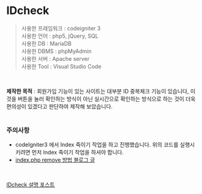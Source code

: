 # IDcheck

>사용한 프레임워크 : codeigniter 3 <br>
>사용한 언어 : php5, jQuery, SQL<br>
>사용한 DB : MariaDB <br>
>사용한 DBMS : phpMyAdmin<br>
>사용한 서버 : Apache server<br>
>사용한 Tool : Visual Studio Code<br>
<br>

<b>제작한 목적</b> : 회원가입 기능이 있는 사이트는 대부분 ID 중복체크 기능이 있습니다, 이것을 버튼을 눌러 확인하는 방식이 아닌 실시간으로 확인하는 방식으로 하는 것이 더욱 편의성이 있겠다고 판단하여 제작해 보았습니다.
<br><br>

### 주의사항
<ul>
  <li>codeIgniter3 에서 Index 죽이기 작업을 하고 진행했습니다. 위의 코드를 실행시키려면 먼저 Index 죽이기 작업을 하셔야 합니다.</li>
  <li><a href="https://gold9ine.tistory.com/entry/CodeIgniter-%EC%BD%94%EB%93%9C%EC%9D%B4%EA%B7%B8%EB%82%98%EC%9D%B4%ED%84%B0-indexphp-%EC%A3%BD%EC%9D%B4%EA%B8%B0-Not-Found-error">index.php remove 방법 블로그 글</a></li>
</ul>
<br>

<a href="https://juniorprogram.tistory.com/43">IDcheck 설명 포스트</a>
